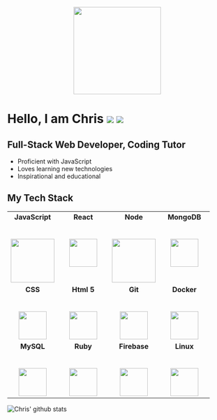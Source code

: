<div align="center">
	<br>
	<img src="https://storage.googleapis.com/baird-dev-bucket/Pink%20Neon%20Noir%20_%20Vaporwave%20E-sports%20Animated%20Logo(3).gif" width="200" height="200">
</div>

# Hello, I am Chris <a href="https://www.chrisbaird.dev"><img src="https://img.shields.io/badge/chrisbaird.dev-Portfolio-orange"></a> <a href="https://www.linkedin.com/in/c-baird/"><img src="https://img.shields.io/badge/c--baird-LinkedIn-blue"></a>

## Full-Stack Web Developer, Coding Tutor

- Proficient with JavaScript<br>
- Loves learning new technologies<br>
- Inspirational and educational

## My Tech Stack

<table>
  <tbody>
    <tr valign="top">
      <td width="25%" align="center">
	      <span><strong>JavaScript</strong></span><br><br><br>
        <img height="100px" src="https://cdn.svgporn.com/logos/javascript.svg">
      </td>
      <td width="25%" align="center">
	      <span><strong>React</strong></span><br><br><br>
        <img height="64px" src="https://cdn.svgporn.com/logos/react.svg">
      </td>
      <td width="25%" align="center">
        <span><strong>Node</strong></span><br><br><br>
        <img height="100px" src="https://cdn.svgporn.com/logos/nodejs-icon.svg">
      </td>
      <td width="25%" align="center">
        <span><strong>MongoDB</strong></span><br><br><br>
        <img height="64px" src="https://cdn.svgporn.com/logos/mongodb.svg">
      </td>
    </tr>
    <tr valign="top">
      <td width="25%" align="center">
        <span><strong>CSS</strong></span><br><br><br>
        <img height="64px" src="https://cdn.svgporn.com/logos/css-3.svg">
      </td>
      <td width="25%" align="center">
        <span><strong>Html 5</strong></span><br><br><br>
        <img height="64px" src="https://cdn.svgporn.com/logos/html-5.svg">
      </td>
      <td width="25%" align="center">
        <span><strong>Git</strong></span><br><br><br>
        <img height="64px" src="https://cdn.svgporn.com/logos/git-icon.svg">
      </td>
      <td width="25%" align="center">
        <span><strong>Docker</strong></span><br><br><br>
        <img height="64px" src="https://cdn.svgporn.com/logos/docker.svg">
      </td>
    </tr>
    <tr valign="top">
      <td width="25%" align="center">
        <span><strong>MySQL</strong></span><br><br><br>
        <img height="64px" src="https://cdn.svgporn.com/logos/mysql.svg">
      </td>
      <td width="25%" align="center">
        <span><strong>Ruby</strong></span><br><br><br>
        <img height="64px" src="https://cdn.svgporn.com/logos/ruby.svg">
      </td>
      <td width="25%" align="center">
        <span><strong>Firebase</strong></span><br><br><br>
        <img height="64px" src="https://cdn.svgporn.com/logos/firebase.svg">
      </td>
      <td width="25%" align="center">
        <span><strong>Linux</strong></span><br><br><br>
        <img height="64px" src="https://cdn.svgporn.com/logos/linux-tux.svg">
      </td>
    </tr>

  </tbody>
</table>

![Chris' github stats](https://github-readme-stats.vercel.app/api/?username=chris-baird&show_icons=true&title_color=fff&icon_color=79ff97&text_color=9f9f9f&bg_color=151515)
